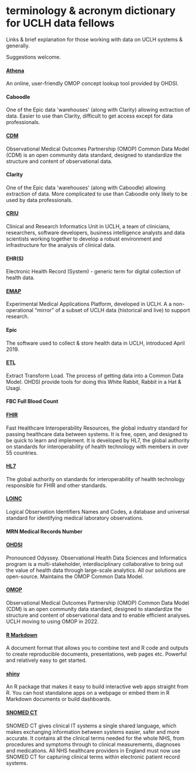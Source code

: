 # terminology & acronym dictionary for UCLH data fellows

Links & brief explanation for those working with data on UCLH systems & generally.

Suggestions welcome.

<!-- for comments that won't appear online -->


#### [Athena](https://athena.ohdsi.org) 
An online, user-friendly OMOP concept lookup tool provided by OHDSI.

#### Caboodle
One of the Epic data 'warehouses' (along with Clarity) allowing extraction of data. Easier to use than Clarity, difficult to get access except for data professionals.

#### [CDM](https://ohdsi.github.io/CommonDataModel/)
Observational Medical Outcomes Partnership (OMOP) Common Data Model (CDM) is an open community data standard, designed to standardize the structure and content of observational data.

#### Clarity
One of the Epic data 'warehouses' (along with Caboodle) allowing extraction of data. More complicated to use than Caboodle only likely to be used by data professionals.

#### [CRIU](https://www.uclh.nhs.uk/research/clinical-and-research-informatics-unit)
Clinical and Research Informatics Unit in UCLH, a team of clinicians, researchers, software developers, business intelligence analysts and data scientists working together to develop a robust environment and infrastructure for the analysis of clinical data.

#### EHR(S)
Electronic Health Record (System) - generic term for digital collection of health data.

#### [EMAP](https://www.uclhospitals.brc.nihr.ac.uk/criu/data-infrastructure)
Experimental Medical Applications Platform, developed in UCLH. A a non-operational “mirror” of a subset of UCLH data (historical and live) to support research.

#### Epic
The software used to collect & store health data in UCLH, introduced April 2019.

#### [ETL](https://ohdsi.github.io/TheBookOfOhdsi/ExtractTransformLoad.html)
Extract Transform Load. The process of getting data into a Common Data Model. OHDSI provide tools for doing this White Rabbit, Rabbit in a Hat & Usagi.

#### FBC Full Blood Count

#### [FHIR](https://digital.nhs.uk/services/fhir-apis)
Fast Healthcare Interoperability Resources, the global industry standard for passing healthcare data between systems. It is free, open, and designed to be quick to learn and implement. It is developed by HL7, the global authority on standards for interoperability of health technology with members in over 55 countries.

#### [HL7](https://en.wikipedia.org/wiki/Health_Level_7)
The global authority on standards for interoperability of health technology responsible for FHIR and other standards.

#### [LOINC](https://loinc.org/)
Logical Observation Identifiers Names and Codes, a database and universal standard for identifying medical laboratory observations.

#### MRN Medical Records Number

#### [OHDSI](https://www.ohdsi.org/)
Pronounced Odyssey. Observational Health Data Sciences and Informatics program is a multi-stakeholder, interdisciplinary collaborative to bring out the value of health data through large-scale analytics. All our solutions are open-source. Maintains the OMOP Common Data Model.

#### [OMOP](https://ohdsi.github.io/CommonDataModel/)
Observational Medical Outcomes Partnership (OMOP) Common Data Model (CDM) is an open community data standard, designed to standardize the structure and content of observational data and to enable efficient analyses. UCLH moving to using OMOP in 2022.

#### [R Markdown](https://rmarkdown.rstudio.com/)
A document format that allows you to combine text and R code and outputs to create reproducible documents, presentations, web pages etc. Powerful and relatively easy to get started.

#### [shiny](https://shiny.rstudio.com/)
An R package that makes it easy to build interactive web apps straight from R. You can host standalone apps on a webpage or embed them in R Markdown documents or build dashboards. 

#### [SNOMED CT](https://digital.nhs.uk/services/terminology-and-classifications/snomed-ct)
SNOMED CT gives clinical IT systems a single shared language, which makes exchanging information between systems easier, safer and more accurate. It contains all the clinical terms needed for the whole NHS, from procedures and symptoms through to clinical measurements, diagnoses and medications. All NHS healthcare providers in England must now use SNOMED CT for capturing clinical terms within electronic patient record systems.
